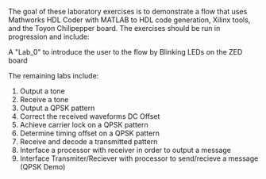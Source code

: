 The goal of these laboratory exercises is to demonstrate a flow that uses Mathworks HDL Coder with MATLAB to HDL code generation, Xilinx tools, and the Toyon Chilipepper board. The exercises should be run in progression and include:

A "Lab_0" to introduce the user to the flow by Blinking LEDs on the ZED board

The remaining labs include:

1. Output a tone
2. Receive a tone
3. Output a QPSK pattern
4. Correct the received waveforms DC Offset
5. Achieve carrier lock on a QPSK pattern
6. Determine timing offset on a QPSK pattern
7. Receive and decode a transmitted pattern
8. Interface a processor with receiver in order to output a message
9. Interface Transmiter/Reciever with processor to send/recieve a message (QPSK Demo)
